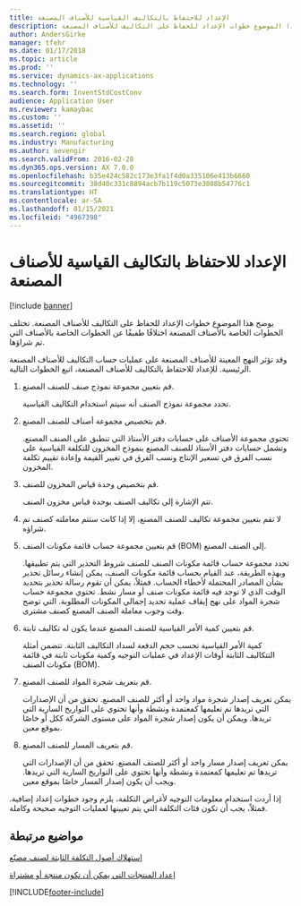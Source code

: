 ```yaml
---
title: الإعداد للاحتفاظ بالتكاليف القياسية للأصناف المصنعة
description: يوضح هذا الموضوع خطوات الإعداد للحفاظ على التكاليف للأصناف المصنعة.
author: AndersGirke
manager: tfehr
ms.date: 01/17/2018
ms.topic: article
ms.prod: ''
ms.service: dynamics-ax-applications
ms.technology: ''
ms.search.form: InventStdCostConv
audience: Application User
ms.reviewer: kamaybac
ms.custom: ''
ms.assetid: ''
ms.search.region: global
ms.industry: Manufacturing
ms.author: aevengir
ms.search.validFrom: 2016-02-28
ms.dyn365.ops.version: AX 7.0.0
ms.openlocfilehash: b35e424c582c173e3fa1f4d0a335106e413b6660
ms.sourcegitcommit: 38d40c331c8894acb7b119c5073e3088b54776c1
ms.translationtype: HT
ms.contentlocale: ar-SA
ms.lasthandoff: 01/15/2021
ms.locfileid: "4967398"
---
```

# <a name="prepare-to-maintain-standard-costs-for-manufactured-items"></a>الإعداد للاحتفاظ بالتكاليف القياسية للأصناف المصنعة

[!include [banner](../includes/banner.md)]

يوضح هذا الموضوع خطوات الإعداد للحفاظ على التكاليف للأصناف المصنعة. تختلف الخطوات الخاصة بالأصناف المصنعة اختلافًا طفيفًا عن الخطوات الخاصة بالأصناف التي تم شراؤها.

وقد تؤثر النهج المعينة للأصناف المصنعة على عمليات حساب التكاليف للأصناف المصنعة الرئيسية. للإعداد للاحتفاظ بالتكاليف للأصناف المصنعة، اتبع الخطوات التالية.

1. قم بتعيين مجموعة نموذج صنف للصنف المصنع. 

   تحدد مجموعة نموذج الصنف أنه سيتم استخدام التكاليف القياسية.

2. قم بتخصيص مجموعة أصناف للصنف المصنع. 

   تحتوي مجموعة الأصناف على حسابات دفتر الأستاذ التي تنطبق على الصنف المصنع. وتشمل حسابات دفتر الأستاذ للصنف المصنع بنموذج المخزون للتكلفة القياسية على نسب الفرق في تسعير الإنتاج ونسب الفرق في تغيير القيمة وإعادة تقييم تكلفة المخزون.

3. قم بتخصيص وحدة قياس المخزون للصنف. 

   تتم الإشارة إلى تكاليف الصنف بوحدة قياس مخزون الصنف.

4. لا تقم بتعيين مجموعة تكاليف للصنف المصنع، إلا إذا كانت ستتم معاملته كصنف تم شراؤه.

5. قم بتعيين مجموعة حساب قائمة مكونات الصنف (BOM) إلى الصنف المصنع. 

   تحدد مجموعة حساب قائمة مكونات الصنف للصنف شروط التحذير التي يتم تطبيقها. وبهذه الطريقة، عند القيام بحساب قائمة مكونات الصنف، يمكن إنشاء رسائل تحذير بشأن المصادر المحتملة لأخطاء الحساب. فمثلاً، يمكن أن تقوم رسالة تحذير بتحديد الوقت الذي لا توجد فيه قائمة مكونات صنف أو مسار نشط. تحتوي مجموعة حساب شجرة المواد على نهج إيقاف عملية تحديد إجمالي المكونات المطلوبة. التي توضح وقت وجوب معاملة الصنف المصنع كصنف مشترى.

6. قم بتعيين كمية الأمر القياسية للصنف المصنع عندما يكون له تكاليف ثابتة. 

   كمية الأمر القياسية تحسب حجم الدفعة لسداد التكاليف الثابتة. تتضمن أمثلة التتكاليف الثابتة أوقات الإعداد في عمليات التوجيه وكمية مكونات ثابتة في قائمة مكونات الصنف (BOM).

7. قم بتعريف شجرة المواد للصنف المصنع. 

   يمكن تعريف إصدار شجرة مواد واحد أو أكثر للصنف المصنع. تحقق من أن الإصدارات التي تريدها تم تعليمها كمعتمدة ونشطة وأنها تحتوي على التواريخ السارية التي تريدها. ويمكن أن يكون إصدار شجرة المواد على مستوى الشركة ككل أو خاصًا بموقع معين.

8. قم بتعريف المسار للصنف المصنع. 

   يمكن تعريف إصدار مسار واحد أو أكثر للصنف المصنع. تحقق من أن الإصدارات التي تريدها تم تعليمها كمعتمدة ونشطة وأنها تحتوي على التواريخ السارية التي تريدها. ويجب أن يكون إصدار المسار خاصًا بموقع معين.

إذا أردت استخدام معلومات التوجيه لأغراض التكلفة، يلزم وجود خطوات إعداد إضافية. فمثلاً، يجب أن تكون فئات التكلفة التي يتم تعيينها لعمليات التوجيه صحيحة وكاملة.

<a name="related-topics"></a>مواضيع مرتبطة
--------

[استهلاك أصول التكلفة الثابتة لصنف مصنّع](amortize-constant-costs-manufactured-item.md)

[إعداد المنتجات التي يمكن أن تكون منتجة أو مشتراة](manufactured-items-treated-as-purchased-items.md)



[!INCLUDE[footer-include](../../includes/footer-banner.md)]